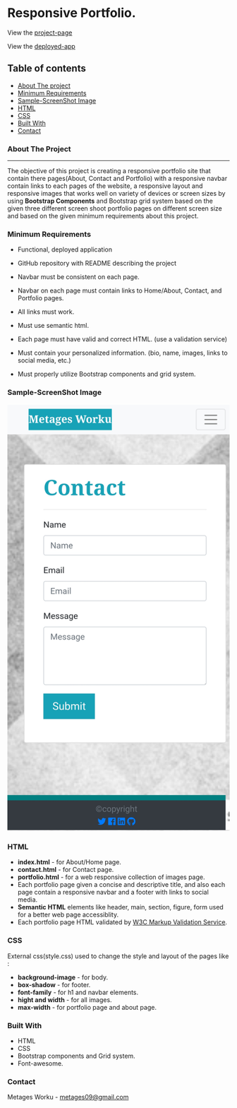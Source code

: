 # Responsive Portfolio.
View the [project-page](https://github.com/Mgithub89/HW2-ResponsivePortfolio)

View the [deployed-app](https://mgithub89.github.io/Responsive_Portfolio/)

## Table of contents
   * [About The project](###About-The-Project)
   * [Minimum Requirements](###Minimum-Requirements)
   * [Sample-ScreenShot Image](###Sample-ScreenShot)
   * [HTML](###HTML)
   * [CSS](###CSS)
   * [Built With](###Built-With)
   * [Contact](###Contact)

### About The Project
---
   The objective of this project is creating a responsive portfolio site that contain there pages(About, Contact and Portfolio) with a responsive navbar contain links to each pages of the website, a responsive layout and responsive images that works well on variety of devices or screen sizes by using **Bootstrap Components** and Bootstrap grid system based on the given three different screen shoot portfolio pages on different screen size and based on the given minimum requirements about this project. 

###  Minimum Requirements

* Functional, deployed application

* GitHub repository with README describing the project

* Navbar must be consistent on each page.

* Navbar on each page must contain links to Home/About, Contact, and Portfolio pages.

* All links must work.

* Must use semantic html.

* Each page must have valid and correct HTML. (use a validation service)

* Must contain your personalized information. (bio, name, images, links to social media, etc.)

* Must properly utilize Bootstrap components and grid system.

### Sample-ScreenShot Image
![min req](Assets/images/contact-page.jpg)

### HTML
* **index.html** - for About/Home page.
* **contact.html** - for Contact page.
* **portfolio.html** - for a web responsive collection of images page.
* Each portfolio page given a concise and descriptive title, and also each page contain a responsive navbar and a footer with links to social media.
* **Semantic HTML** elements like header, main, section, figure, form used for a better web page accessiblity.
* Each portfolio page HTML validated by [W3C Markup Validation Service](https://validator.w3.org/).

### CSS
 External css(style.css) used to change the style and layout of the pages like :
   * **background-image** - for body.
   * **box-shadow** - for footer.
   * **font-family** - for h1 and navbar elements.
   * **hight and width** - for all images.
   * **max-width** - for portfolio page and about page.

 ### Built With
 * HTML
 * CSS
 * Bootstrap components and Grid system.
 * Font-awesome.

 ### Contact
 Metages Worku - [metages09@gmail.com](mailto:metages09@gmail.com)

